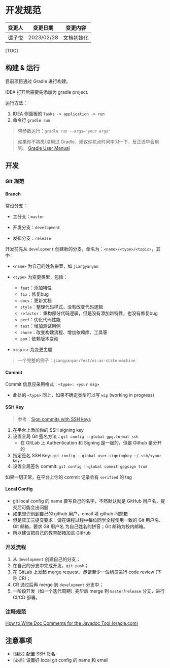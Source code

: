 # 开发规范

| 变更人 | 变更日期   | 变更内容   |
| ------ | ---------- | ---------- |
| 谭子悦 | 2023/02/28 | 文档初始化 |



[TOC]

## 构建 & 运行

目前项目通过 Gradle 进行构建。

IDEA 打开后需要先添加为 gradle project.

运行方法：
1. IDEA 侧面板的 `Tasks -> application -> run`  
2. 命令行 `gradle run` 

> 带参数运行：`gradle run --args="your args"`

>  如果你不熟悉/没用过 Gradle，建议你花点时间学习一下，反正迟早会用到。
> [Gradle User Manual](https://docs.gradle.org/current/userguide/userguide.html)

## 开发

### Git 规范

#### Branch

常设分支：

- 主分支：`master`
- 开发分支：`development`

- 发布分支：`release`

开发前先从 `development` 创建新的分支，命名为：`<name>/<type>/<topic>`，其中：

- `<name>` 为自己的姓名拼音，如 `jiangyanyan`
- `<type>` 为变更类型，包括：
  - `feat`：添加特性 
  - `fix`：修复bug 
  - `docs`：更新文档 
  - `style`：整理代码样式，没有改变代码逻辑 
  - `refactor`：重构部分代码逻辑，但是没有添加新特性，也没有修复bug 
  - `perf`：优化代码性能 
  - `test`：增加测试用例 
  - `chore`：改变构建流程、增加依赖库、工具等
  - `pom`：依赖版本变动

- `<topic>` 为变更主题

> 一个完整的例子：`jiangyanyan/feat/os-as-state-machine`

#### Commit

Commit 信息应采用格式：`<type>: <your msg>`

- 此处的 `<type>` 同上，如果不确定类型可以写 `wip` (working in progress)

#### SSH Key

> 参考：[Sign commits with SSH keys](https://docs.gitlab.com/ee/user/project/repository/ssh_signed_commits/)

1. 在平台上添加你的 SSH signing key
2. 设置全局 Git 签名方法：`git config --global gpg.format ssh`
   - 在 GitLab 上 Authentication 和 Signing 是一起的，但是 Github 是分开的
3. 指定签名 SSH Key: `git config --global user.signingkey ~/.ssh/<your key>`
4. 设置全局签名 commit: `git config --global commit.gpgsign true`

如果一切正常，在平台上你的 commit 记录会有 `verified` 的 tag

#### Local Config

- git local config 的 name 要写自己的名字，不然默认就是 GitHub 用户名，提交后可能会出问题
- 如果想识别到自己的 github 用户，email 填 github 同邮箱
- 但是软工三提交要求：请在课程过程中每位同学全程使用一致的 Git 用户名、Git 邮箱，要求 Git 用户名 为自己姓名的拼音；Git 邮箱为校内邮箱。
- 所以建议把自己的教育邮箱加进 GitHub

### 开发流程

1. 从 `development` 创建自己的分支；
2. 在自己的分支中完成开发，`git push`；
3. 在 GitLab 上发起 merge request，邀请至少一位组员进行 code review (下称 CR)；
4. CR 通过后再 merge 到 `development` 分支中；
5. 一阶段开发（如一个迭代周期）完毕后 merge 到 `master`/`release` 分支，进行 CI/CD 部署。

### 注释规范

[How to Write Doc Comments for the Javadoc Tool (oracle.com)](https://www.oracle.com/technical-resources/articles/java/javadoc-tool.html)

## 注意事项

- `[建议]` 配置 SSH 签名
- `[必须]` 设置好 local git config 的 name 和 email
